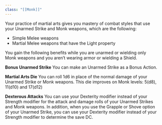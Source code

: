 ```yaml
---
class: "[[Monk]]"
---
```

Your practice of martial arts gives you mastery of combat styles that use your Unarmed Strike and Monk weapons, which are the following:

- Simple Melee weapons
- Martial Melee weapons that have the Light property

You gain the following benefits while you are unarmed or wielding only Monk weapons and you aren’t wearing armor or wielding a Shield.

**Bonus Unarmed Strike**
You can make an Unarmed Strike as a Bonus Action.

**Martial Arts Die**
You can roll 1d6 in place of the normal damage of your Unarmed Strike or Monk weapons.
This die improves on Monk levels: 5(d8), 11(d10) and 17(d12)

**Dexterous Attacks**
You can use your Dexterity modifier instead of your Strength modifier for the attack and damage rolls of your Unarmed Strikes and Monk weapons. In addition, when you use the Grapple or Shove option of your Unarmed Strike, you can use your Dexterity modifier instead of your Strength modifier to determine the save DC.